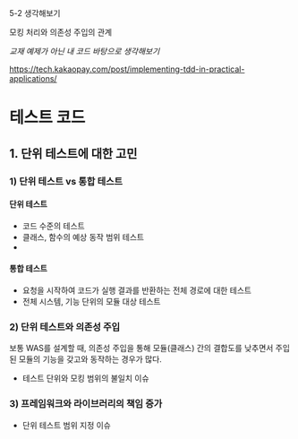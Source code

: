 5-2 생각해보기

모킹 처리와 의존성 주입의 관계

*교재 예제가 아닌 내 코드 바탕으로 생각해보기*

https://tech.kakaopay.com/post/implementing-tdd-in-practical-applications/

# 테스트 코드

## 1. 단위 테스트에 대한 고민

### 1) 단위 테스트 vs 통합 테스트

#### 단위 테스트
- 코드 수준의 테스트
- 클래스, 함수의 예상 동작 범위 테스트
- 
#### 통합 테스트 
- 요청을 시작하여 코드가 실행 결과를 반환하는 전체 경로에 대한 테스트
- 전체 시스템, 기능 단위의 모듈 대상 테스트

### 2) 단위 테스트와 의존성 주입

보통 WAS를 설계할 때, 의존성 주입을 통해 모듈(클래스) 간의 결합도를 낮추면서 주입된 모듈의 기능을 갖고와 동작하는 경우가 많다.

- 테스트 단위와 모킹 범위의 불일치 이슈

### 3) 프레임워크와 라이브러리의 책임 증가

- 단위 테스트 범위 지정 이슈
